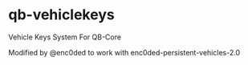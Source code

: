 # qb-vehiclekeys
Vehicle Keys System For QB-Core

Modified by @enc0ded to work with enc0ded-persistent-vehicles-2.0
